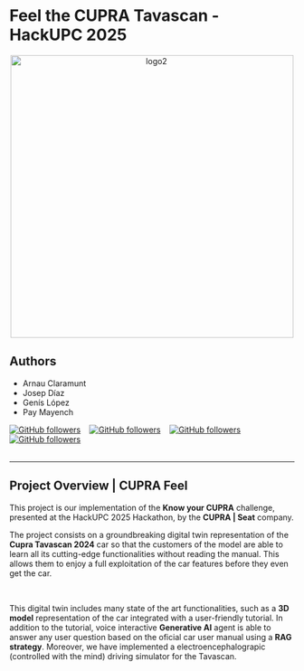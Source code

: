 # Feel the CUPRA Tavascan - HackUPC 2025

<p align="center">
  <img src="https://github.com/user-attachments/assets/dbad1f2a-cf4a-410f-aaa3-de891e77bc9a" alt="logo2" width="500"/>
</p>

## Authors
- Arnau Claramunt
- Josep Díaz
- Genís López
- Pay Mayench

[![GitHub followers](https://img.shields.io/github/followers/ArnauCS03?label=ArnauCS03)](https://github.com/ArnauCS03) &nbsp;&nbsp; 
[![GitHub followers](https://img.shields.io/github/followers/EncryptEx?label=Nascarin)](https://github.com/Nascarin) &nbsp;&nbsp; 
[![GitHub followers](https://img.shields.io/github/followers/GenisLopez5?label=GenisLopez5)](https://github.com/GenisLopez5) &nbsp;&nbsp; 
[![GitHub followers](https://img.shields.io/github/followers/PauMayench?label=PauMayench)](https://github.com/PauMayench) <br><br>

---

## Project Overview | CUPRA Feel

This project is our implementation of the **Know your CUPRA** challenge, presented at the HackUPC 2025 Hackathon, by the **CUPRA | Seat** company.

The project consists on a groundbreaking digital twin representation of the **Cupra Tavascan 2024** car so that the customers of the model are able to learn all its cutting-edge functionalities without reading the manual. This allows them to enjoy a full exploitation of the car features before they even get the car. 

<br>

This digital twin includes many state of the art functionalities, such as a **3D model** representation of the car integrated with a user-friendly tutorial. In addition to the tutorial, voice interactive **Generative AI** agent is able to answer any user question based on the oficial car user manual using a **RAG strategy**. Moreover, we have implemented a electroencephalograpic (controlled with the mind) driving simulator for the Tavascan.
